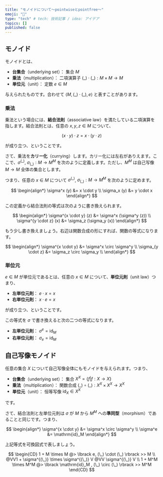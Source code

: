 ```yaml
---
title: "モノイドについて～pointwiseとpointfree～"
emoji: "💨"
type: "tech" # tech: 技術記事 / idea: アイデア
topics: []
published: false
---
```


## モノイド
モノイドとは、

* **台集合**（underlying set）： 集合 $M$
* **乗法**（multiplication）： 二項演算子 $(\_) \cdot (\_) : M \times M \rightarrow M$
* **単位元**（unit）： 定数 $e \in M$

与えられたものです。合わせて $\langle M, (\_) \cdot (\_), e \rangle$ と表すことがあります。

### 乗法
乗法という場合には、**結合法則**（associative law）を満たしている二項演算を指します。結合法則とは、任意の $x, y, z \in M$ について、

$$
(x \cdot y) \cdot z = x \cdot (y \cdot z)
$$

が成り立つ、ということです。

さて、乗法を**カリー化**（currying）します。カリー化には左右がありえます。ここで、$\sigma^{(\_)}$, $\sigma_{(\_)} : M \rightarrow M^M$ を次のように定義します。ただし、$M^M$ は自己写像 $M \rightarrow M$ 全体の集合とします。

つまり、任意の $x \in M$ について $\sigma^{(\_)}$, $\sigma_{(\_)} : M \rightarrow M^M$ を次のように定めます。

$$
\begin{align*}
\sigma^x (y) &= x \cdot y \\
\sigma_x (y) &= y \cdot x
\end{align*}
$$

この定義から結合法則の等式は次のように書き換えられます。

$$
\begin{align*}
\sigma^{x \cdot y} (z) &= \sigma^x (\sigma^y (z)) \\
\sigma^{y \cdot z} (x) &= \sigma_z (\sigma_y (x)) 
\end{align*}
$$

もう少し書き換えましょう。右辺は関数合成の形にすれば、関数の等式になります。

$$
\begin{align*}
\sigma^{x \cdot y} &= \sigma^x \circ \sigma^y \\
\sigma_{y \cdot z} &= \sigma_z \circ \sigma_y \\
\end{align*}
$$


### 単位元
$e \in M$ が単位元であるとは、任意の $x \in M$ について、**単位元則**（unit law）つまり、

* **左単位元則**： $e \cdot x = x$
* **右単位元則**： $x \cdot e = x$


が成り立つ、ということです。

この等式を $\sigma$ で書き換えると次の二つの等式になります。

* **左単位元則**： $\sigma^e = \mathrm{id}_M$
* **右単位元則**： $\sigma_e = \mathrm{id}_M$

## 自己写像モノイド

任意の集合 $X$ について自己写像全体にもモノイドを与えられます。つまり、

* **台集合**（underlying set）： 集合 $X^X = \{f | f : X \rightarrow X\}$
* **乗法**（multiplication）： 関数合成 $(\_) \circ (\_) : X^X \times X^X \rightarrow X^X$
* **単位元**（unit）： 恒等写像 $\mathrm{id}_X \in X^X$

です。

さて、結合法則と左単位元則は $\sigma$ が $M$ から $M^M$ への**準同型**（morphism）であることと同じです。つまり、

$$
\begin{align*}
\sigma^{x \cdot y} &= \sigma^x \circ \sigma^y \\
\sigma^e &= \mathrm{id}_M
\end{align*}
$$

上記等式を可換図式で表しましょう。

$$
\begin{CD}
    1 + M \times M @> \lbrack e, (\_) \cdot (\_) \rbrack >> M \\
    @VV1 + \sigma^{(\_)} \times \sigma^{(\_)} V @VV \sigma^{(\_)} V \\
    1 + M^M \times M^M @> \lbrack \mathrm{id}_M , (\_) \circ (\_) \rbrack >> M^M
\end{CD}
$$